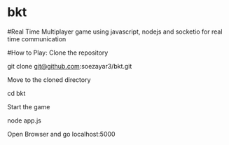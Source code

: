# bkt

#Real Time Multiplayer game using  javascript, nodejs and  socketio for real  time communication

#How to Play:
Clone the repository

git clone git@github.com:soezayar3/bkt.git

Move to the cloned directory

cd bkt

Start the game

node app.js

Open Browser and go localhost:5000